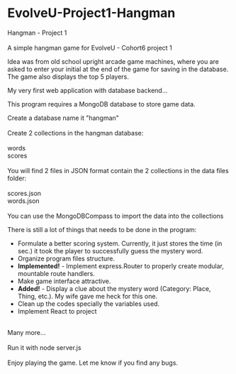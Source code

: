 # EvolveU-Project1-Hangman

Hangman - Project 1
<br>
<br>
A simple hangman game for EvolveU - Cohort6 project 1

Idea was from old school upright arcade game machines, where you are asked to enter your initial at the end of the game for saving in the database. The game also displays the top 5 players.

My very first web application with database backend...

This program requires a MongoDB database to store game data.

Create a database name it "hangman"
<br>
<br>
Create 2 collections in the hangman database:
<br>
<br>
words
<br>
scores
<br>
<br>
You will find 2 files in JSON format contain the 2 collections in the data files folder:
<br>
<br>
scores.json
<br>
words.json
<br>
<br>
You can use the MongoDBCompass to import the data into the collections

There is still a lot of things that needs to be done in the program:
- Formulate a better scoring system. Currently, it just stores the time (in sec.) it took the player to successfully guess the mystery word.
- Organize program files structure.
- **Implemented!** - Implement express.Router to properly create modular, mountable route handlers.
- Make game interface attractive.
- **Added!** - Display a clue about the mystery word (Category: Place, Thing, etc.). My wife gave me heck for this one.
- Clean up the codes specially the variables used.
- Implement React to project
<br>
Many more...
<br>
<br>
Run it with node server.js
<br>
<br>
Enjoy playing the game. Let me know if you find any bugs.
